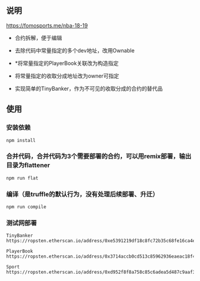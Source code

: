 ## 说明
https://fomosports.me/nba-18-19

* 合约拆解，便于编辑

* 去除代码中常量指定的多个dev地址，改用Ownable
* *将常量指定的PlayerBook关联改为构造指定
* 将常量指定的收取分成地址改为owner可指定
* 实现简单的TinyBanker，作为不可见的收取分成的合约的替代品

## 使用

### 安装依赖
    npm install 
### 合并代码，合并代码为3个需要部署的合约，可以用remix部署，输出目录为flattener
    npm run flat

### 编译（是truffle的默认行为，没有处理后续部署、升迁）
    npm run compile

### 测试网部署

    TinyBanker
    https://ropsten.etherscan.io/address/0xe5391219df18c8fc72b35c68fe16ca4ee228a9e1#code

    PlayerBook
    https://ropsten.etherscan.io/address/0x3714accb0cd513c85962936eaeac18f4213978d5#code

    Sport
    https://ropsten.etherscan.io/address/0xd952f8f8a758c85c6adea5d487c9aaf35de847c3#code